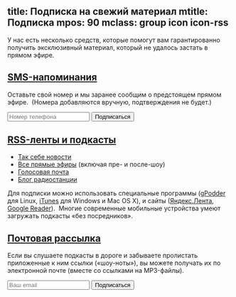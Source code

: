 title: Подписка на свежий материал
mtitle: Подписка
mpos: 90
mclass: group icon icon-rss
---
У нас есть несколько средств, которые помогут вам гарантированно получить
эксклюзивный материал, который не удалось застать в прямом эфире.

## <a href="/subscription.html#sms" name="sms">SMS-напоминания</a>

Оставьте свой номер и мы заранее сообщим о предстоящем прямом эфире.  (Номера
добавляются вручную, подтверждения не будет.)

<form id="feedback" method="post" action="https://dead-channel-news.appspot.com/feedback">
<input type="hidden" name="back" value="http://www.tmradio.net/sms.html"/>
<input type="hidden" name="site" value="tmradio.net/live"/>
<input type="hidden" name="from" value="live@tmradio.net"/>
<input type="text" name="text" placeholder="Номер телефона"/> <input type="submit" value="Подписаться"/>
</form>


## <a href="/subscription.html#rss" name="rss">RSS-ленты и подкасты</a>

- [Так себе новости](/news.xml)
- [Все прямые эфиры](http://files.tmradio.net/live-dump/live.xml) (включая пре-
  и после-шоу)
- [Голосовая почта](http://files.tmradio.net/voicemail/rss.xml)
- [Блог радиостанции](/blog.xml)

Для подписки можно использовать специальные программы
([gPodder](http://www.gpodder.org/) для Linux,
[iTunes](http://www.apple.com/itunes/) для Windows и Mac OS X), и сайты
([Яндекс.Лента](http://lenta.yandex.ru/help.xml), [Google
Reader](http://www.google.com/help/reader/tour.html)).  Многие современные
мобильные устройства умеют загружать подкасты «без посредников».


## <a href="/subscription.html#mail" name="mail">Почтовая рассылка</a>

Если вы слушаете подкасты в дороге и забываете пролистать приложенные к ним
ссылки («шоу-ноты»), вы можете получать их по электронной почте (вместе со
ссылками на MP3-файлы).

<form action="http://groups.google.com/group/sosonews/boxsubscribe">
<input type="text" name="email" placeholder="Ваш email"/> <input type="submit" value="Подписаться"/>
</form>
